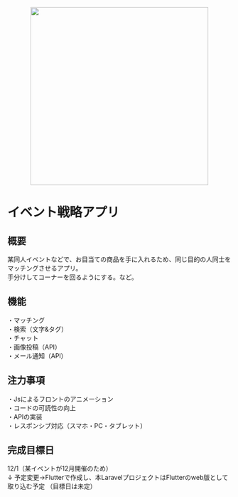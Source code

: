 <p align="center"><a href="https://laravel.com" target="_blank"><img src="https://raw.githubusercontent.com/laravel/art/master/logo-lockup/5%20SVG/2%20CMYK/1%20Full%20Color/laravel-logolockup-cmyk-red.svg" width="400"></a></p>

# イベント戦略アプリ

## 概要
某同人イベントなどで、お目当ての商品を手に入れるため、同じ目的の人同士をマッチングさせるアプリ。  
手分けしてコーナーを回るようにする。など。  

## 機能
・マッチング  
・検索（文字&タグ）  
・チャット  
・画像投稿（API）  
・メール通知（API）  

## 注力事項
・Jsによるフロントのアニメーション  
・コードの可読性の向上  
・APIの実装  
・レスポンシブ対応（スマホ・PC・タブレット）  

## 完成目標日
12/1（某イベントが12月開催のため）  
↓
予定変更→Flutterで作成し、本LaravelプロジェクトはFlutterのweb版として取り込む予定
（目標日は未定）

